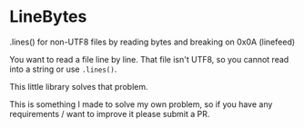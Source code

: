 # LineBytes
.lines() for non-UTF8 files by reading bytes and breaking on 0x0A (linefeed)

You want to read a file line by line.
That file isn't UTF8, so you cannot read into a string or use `.lines()`. 

This little library solves that problem.

This is something I made to solve my own problem, so if you have any requirements / want to improve it please submit a PR.
